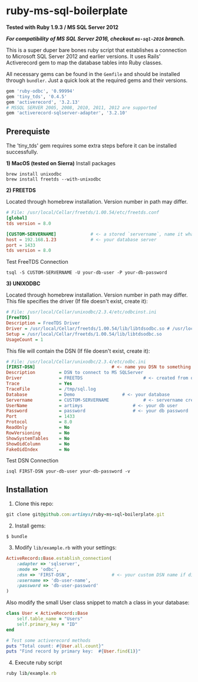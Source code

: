 # ruby-ms-sql-boilerplate
**Tested with Ruby 1.9.3 / MS SQL Server 2012**

***For compatibility of MS SQL Server 2016, checkout ```ms-sql-2016``` branch.***

This is a super duper bare bones ruby script that establishes a connection to Microsoft SQL Server 2012 and earlier versions. It uses Rails' Activerecord gem to map the database tables into Ruby classes.

All necessary gems can be found in the ```Gemfile``` and should be installed through ```bundler```.  Just a quick look at the required gems and their versions.

```ruby
gem 'ruby-odbc', '0.99994'
gem 'tiny_tds', '0.4.5'
gem 'activerecord', '3.2.13'
# MSSQL SERVER 2005, 2008, 2010, 2011, 2012 are supported
gem 'activerecord-sqlserver-adapter', '3.2.10'

```

## Prerequiste
The 'tiny_tds' gem requires some extra steps before it can be installed successfully.

**1) MacOS (tested on Sierra)**
Install packages
```shell
brew install unixodbc
brew install freetds --with-unixodbc
```
**2) FREETDS**

Located through homebrew installation. Version number in path may differ.

```conf
# File: /usr/local/Cellar/freetds/1.00.54/etc/freetds.conf
[global]
tds version = 8.0

[CUSTOM-SERVERNAME]				# <- a stored `servername`, name it whatever
host = 192.168.1.23  			# <- your database server
port = 1433
tds version = 8.0
```

Test FreeTDS Connection
```shell
tsql -S CUSTOM-SERVERNAME -U your-db-user -P your-db-password
```


**3) UNIXODBC**

Located through homebrew installation. Version number in path may differ. This file specifies the driver (If file doesn't exist, create it):

```ini
# File: /usr/local/Cellar/unixodbc/2.3.4/etc/odbcinst.ini
[FreeTDS]
Description = FreeTDS Driver
Driver = /usr/local/Cellar/freetds/1.00.54/lib/libtdsodbc.so # /usr/local/lib/libtdsodbc.so also works
Setup = /usr/local/Cellar/freetds/1.00.54/lib/libtdsodbc.so
UsageCount = 1
```

This file will contain the DSN (If file doesn't exist, create it):
```ini
# File: /usr/local/Cellar/unixodbc/2.3.4/etc/odbc.ini
[FIRST-DSN] 							# <- name you DSN to something meaningful
Description         = DSN to connect to MS SQLServer
Driver              = FREETDS 						# <- created from odbcinst.ini
Trace               = Yes
TraceFile           = /tmp/sql.log
Database            = Demo					# <- your database
Servername          = CUSTOM-SERVERNAME 			# <- servername created from freetds.conf
UserName            = artimys 					# <- your db user
Password            = password 					# <- your db password
Port                = 1433
Protocol            = 8.0
ReadOnly            = No
RowVersioning       = No
ShowSystemTables    = No
ShowOidColumn       = No
FakeOidIndex        = No
```

Test DSN Connection
```shell
isql FIRST-DSN your-db-user your-db-password -v
```




## Installation
1. Clone this repo:
```ruby
git clone git@github.com:artimys/ruby-ms-sql-boilerplate.git
```

2. Install gems:
```shell
$ bundle
```

3. Modify ```lib/example.rb``` with your settings:
```ruby
ActiveRecord::Base.establish_connection(
	:adapter => 'sqlserver',
	:mode => 'odbc',
	:dsn => 'FIRST-DSN', 				# <- your custom DSN name if different from above
	:username => 'db-user-name',
	:password => 'db-user-password'
)
```
Also modify the small User class snippet to match a class in your database:
```ruby
class User < ActiveRecord::Base
	self.table_name = "Users"
	self.primary_key = "ID"
end

# Test some activerecord methods
puts "Total count: #{User.all.count}"
puts "Find record by primary key:  #{User.find(1)}"
```

4. Execute ruby script
```ruby
ruby lib/example.rb
```
